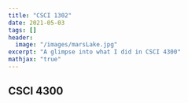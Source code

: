 ```yaml
---
title: "CSCI 1302"
date: 2021-05-03
tags: []
header: 
  image: "/images/marsLake.jpg"
excerpt: "A glimpse into what I did in CSCI 4300"
mathjax: "true"
---
```

## CSCI 4300
